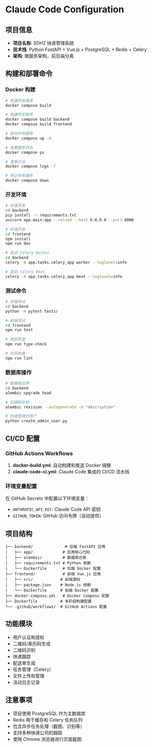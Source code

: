 # Claude Code Configuration

## 项目信息
- **项目名称**: SDHZ 快递管理系统
- **技术栈**: Python FastAPI + Vue.js + PostgreSQL + Redis + Celery
- **架构**: 微服务架构，前后端分离

## 构建和部署命令

### Docker 构建
```bash
# 构建所有服务
docker compose build

# 构建特定服务
docker compose build backend
docker compose build frontend

# 启动所有服务
docker compose up -d

# 查看服务状态
docker compose ps

# 查看日志
docker compose logs -f

# 停止所有服务
docker compose down
```

### 开发环境
```bash
# 后端开发
cd backend
pip install -r requirements.txt
uvicorn app.main:app --reload --host 0.0.0.0 --port 8000

# 前端开发
cd frontend
npm install
npm run dev

# 启动 Celery Worker
cd backend
celery -A app.tasks.celery_app worker --loglevel=info

# 启动 Celery Beat
celery -A app.tasks.celery_app beat --loglevel=info
```

### 测试命令
```bash
# 后端测试
cd backend
python -m pytest tests/

# 前端测试
cd frontend
npm run test

# 类型检查
npm run type-check

# 代码检查
npm run lint
```

### 数据库操作
```bash
# 数据库迁移
cd backend
alembic upgrade head

# 创建新迁移
alembic revision --autogenerate -m "description"

# 创建管理员用户
python create_admin_user.py
```

## CI/CD 配置

### GitHub Actions Workflows
1. **docker-build.yml**: 自动构建和推送 Docker 镜像
2. **claude-code-ci.yml**: Claude Code 集成的 CI/CD 流水线

### 环境变量配置
在 GitHub Secrets 中配置以下环境变量：
- `ANTHROPIC_API_KEY`: Claude Code API 密钥
- `GITHUB_TOKEN`: GitHub 访问令牌（自动提供）

## 项目结构
```
├── backend/              # 后端 FastAPI 应用
│   ├── app/             # 应用核心代码
│   ├── alembic/         # 数据库迁移
│   ├── requirements.txt # Python 依赖
│   └── Dockerfile       # 后端 Docker 配置
├── frontend/            # 前端 Vue.js 应用
│   ├── src/            # 前端源码
│   ├── package.json    # Node.js 依赖
│   └── Dockerfile      # 前端 Docker 配置
├── docker-compose.yml   # Docker Compose 配置
├── Dockerfile          # 多阶段构建配置
└── .github/workflows/  # GitHub Actions 配置
```

## 功能模块
- 用户认证和授权
- 二维码/条形码生成
- 二维码识别
- 快递跟踪
- 配送单生成
- 任务管理（Celery）
- 文件上传和管理
- 活动日志记录

## 注意事项
- 项目使用 PostgreSQL 作为主数据库
- Redis 用于缓存和 Celery 任务队列
- 包含异步任务处理（截图、识别等）
- 支持多种快递公司的跟踪
- 使用 Chrome 浏览器进行页面截图